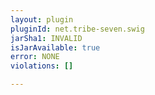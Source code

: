 ```yaml
---
layout: plugin
pluginId: net.tribe-seven.swig
jarSha1: INVALID
isJarAvailable: true
error: NONE
violations: []

---
```

